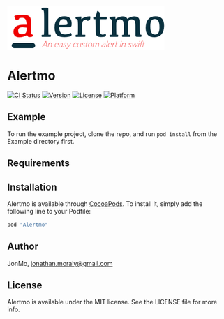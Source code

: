 ![alertmo_logo@2x.png](https://github.com/JonMo/Alertmo/blob/master/alertmo_logo%402x.png)

# Alertmo

[![CI Status](http://img.shields.io/travis/JonMo/Alertmo.svg?style=flat)](https://travis-ci.org/JonMo/Alertmo)
[![Version](https://img.shields.io/cocoapods/v/Alertmo.svg?style=flat)](http://cocoapods.org/pods/Alertmo)
[![License](https://img.shields.io/cocoapods/l/Alertmo.svg?style=flat)](http://cocoapods.org/pods/Alertmo)
[![Platform](https://img.shields.io/cocoapods/p/Alertmo.svg?style=flat)](http://cocoapods.org/pods/Alertmo)

## Example

To run the example project, clone the repo, and run `pod install` from the Example directory first.

## Requirements

## Installation

Alertmo is available through [CocoaPods](http://cocoapods.org). To install
it, simply add the following line to your Podfile:

```ruby
pod "Alertmo"
```

## Author

JonMo, jonathan.moraly@gmail.com

## License

Alertmo is available under the MIT license. See the LICENSE file for more info.
